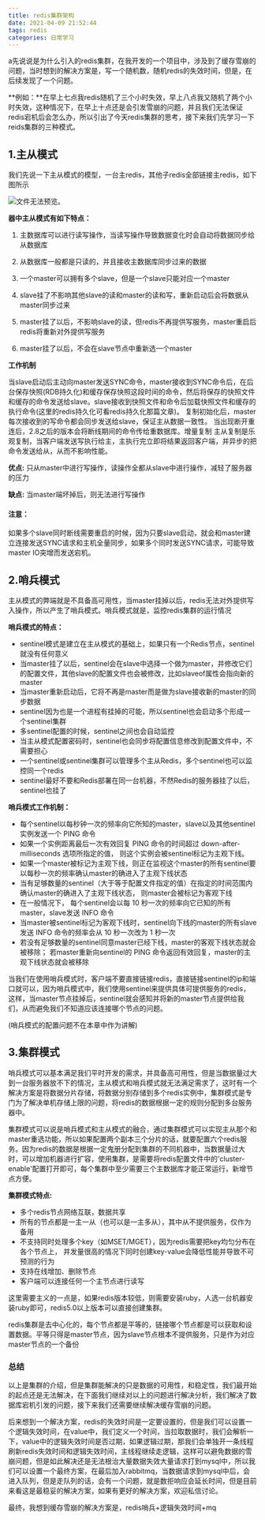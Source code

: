 ```yaml
---
title: redis集群架构
date: 2021-04-09 21:52:44
tags: redis
categories: 日常学习
---
```


a先说说是为什么引入的redis集群，在我开发的一个项目中，涉及到了缓存雪崩的问题，当时想到的解决方案是，写一个随机数，随机redis的失效时间，但是，在后续发现了一个问题。

**例如：**在早上七点我redis随机了三个小时失效，早上八点我又随机了两个小时失效，这种情况下，在早上十点还是会引发雪崩的问题，并且我们无法保证redis宕机后会怎么办，所以引出了今天redis集群的思考，接下来我们先学习一下reids集群的三种模式。

<!-- more -->

## 1.主从模式

我们先说一下主从模式的模型，一台主redis，其他子redis全部链接主redis，如下图所示

![文件无法预览。](https://aaaas.oss-cn-beijing.aliyuncs.com/1557639147418-27b8b69d-f0a8-4ec0-a771-99c43783190d.png?Expires=1617978251&OSSAccessKeyId=TMP.3KjuXqBNoxYUJsUN2DMecUGsMv17fXxuEez93MK7Y9YojdR3ot12T887moFvZ8kbEwAFArs7xYPBWtdP5koLG6znEkXSow&Signature=hTkuCfyguf0aBlOvY0e8CA5hIJU%3D)

**器中主从模式有如下特点：**

1. 主数据库可以进行读写操作，当读写操作导致数据变化时会自动将数据同步给从数据库

2. 从数据库一般都是只读的，并且接收主数据库同步过来的数据

3. 一个master可以拥有多个slave，但是一个slave只能对应一个master

4. slave挂了不影响其他slave的读和master的读和写，重新启动后会将数据从master同步过来

5. master挂了以后，不影响slave的读，但redis不再提供写服务，master重启后redis将重新对外提供写服务

6. master挂了以后，不会在slave节点中重新选一个master

  **工作机制**

  当slave启动后主动向master发送SYNC命令，master接收到SYNC命令后，在后台保存快照(RDB持久化)和缓存保存快照这段时间的命令，然后将保存的快照文件和缓存的命令发送给slave。slave接收到快照文件和命令后加载快照文件和缓存的执行命令(这里的redis持久化可看redis持久化那篇文章)。
  复制初始化后，master每次接收到的写命令都会同步发送给slave，保证主从数据一致性。
  当出现断开重连后，2.8之后的版本会将断线期间的命令传给重数据库。增量复制
  主从复制是乐观复制，当客户端发送写执行给主，主执行完立即将结果返回客户端，并异步的把命令发送给从，从而不影响性能。

  **优点:**  只从master中进行写操作，读操作全都从slave中进行操作，减轻了服务器的压力

  **缺点:**  当master端坏掉后，则无法进行写操作

  #### 注意：

  如果多个slave同时断线需要重启的时候，因为只要slave启动，就会和master建立连接发送SYNC请求和主机全量同步，如果多个同时发送SYNC请求，可能导致master IO突增而发送宕机。

## 2.哨兵模式

主从模式的弊端就是不具备高可用性，当master挂掉以后，redis无法对外提供写入操作，所以产生了哨兵模式。哨兵模式就是，监控redis集群的运行情况

**哨兵模式的特点：**

* sentinel模式是建立在主从模式的基础上，如果只有一个Redis节点，sentinel就没有任何意义
* 当master挂了以后，sentinel会在slave中选择一个做为master，并修改它们的配置文件，其他slave的配置文件也会被修改，比如slaveof属性会指向新的master
* 当master重新启动后，它将不再是master而是做为slave接收新的master的同步数据
* sentinel因为也是一个进程有挂掉的可能，所以sentinel也会启动多个形成一个sentinel集群
* 多sentinel配置的时候，sentinel之间也会自动监控
* 当主从模式配置密码时，sentinel也会同步将配置信息修改到配置文件中，不需要担心
* 一个sentinel或sentinel集群可以管理多个主从Redis，多个sentinel也可以监控同一个redis
* sentinel最好不要和Redis部署在同一台机器，不然Redis的服务器挂了以后，sentinel也挂了

**哨兵模式工作机制：**

* 每个sentinel以每秒钟一次的频率向它所知的master，slave以及其他sentinel实例发送一个 PING 命令 
* 如果一个实例距离最后一次有效回复 PING 命令的时间超过 down-after-milliseconds 选项所指定的值， 则这个实例会被sentinel标记为主观下线。 
* 如果一个master被标记为主观下线，则正在监视这个master的所有sentinel要以每秒一次的频率确认master的确进入了主观下线状态
* 当有足够数量的sentinel（大于等于配置文件指定的值）在指定的时间范围内确认master的确进入了主观下线状态， 则master会被标记为客观下线 
* 在一般情况下， 每个sentinel会以每 10 秒一次的频率向它已知的所有master，slave发送 INFO 命令 
* 当master被sentinel标记为客观下线时，sentinel向下线的master的所有slave发送 INFO 命令的频率会从 10 秒一次改为 1 秒一次 
* 若没有足够数量的sentinel同意master已经下线，master的客观下线状态就会被移除；
  若master重新向sentinel的 PING 命令返回有效回复，master的主观下线状态就会被移除

当我们在使用哨兵模式时，客户端不要直接链接redis，直接链接sentinel的ip和端口就可以，因为哨兵模式中，我们使用sentinel来提供具体可提供服务的redis，这样，当master节点挂掉后，sentinel就会感知并将新的master节点提供给我们，从而避免我们不知道应该连接哪个节点的问题。

(哨兵模式的配置问题不在本章中作为讲解)

## 3.集群模式

哨兵模式可以基本满足我们平时开发的需求，并具备高可用性，但是当数据量过大到一台服务器放不下的情况，主从模式和哨兵模式就无法满足需求了，这时有一个解决方案是将数据分片存储，将数据分别存储到多个redis实例中，集群模式是专门为了解决单机存储上限的问题，将redis的数据根据一定的规则分配到多台服务器中。

集群模式可以说是哨兵模式和主从模式的融合，通过集群模式可以实现主从那个和master重选功能，所以如果配置两个副本三个分片的话，就要配置六个redis服务。因为redis的数据是根据一定鬼册分配到集群的不同机器中，当数据量过大时，可以增加机器进行扩容，使用集群，是需要将redis配置文件中的'cluster-enable'配置打开即可，每个集群中至少需要三个主数据库才能正常运行，新增节点方便。

**集群模式特点:**

* 多个redis节点网络互联，数据共享 
* 所有的节点都是一主一从（也可以是一主多从），其中从不提供服务，仅作为备用 
* 不支持同时处理多个key（如MSET/MGET），因为redis需要把key均匀分布在各个节点上， 并发量很高的情况下同时创建key-value会降低性能并导致不可预测的行为 
* 支持在线增加、删除节点 
* 客户端可以连接任何一个主节点进行读写

这里需要主义的一点是，如果redis版本较低，则需要安装ruby，人选一台机器安装ruby即可，redis5.0以上版本可以直接创建集群。

redis集群是去中心化的，每个节点都是平等的，链接哪个节点都是可以获取和设置数据。平等只得是master节点，因为slave节点根本不提供服务，只是作为对应master节点的一个备份

### 总结

以上是集群的介绍，但是集群能解决的只是数据的可用性，和稳定性，我们最开始的起点还是无法解决，在下面我们继续对以上的问题进行解决分析，我们解决了数据库宕机引发的问题，接下来我们还需要继续解决缓存雪崩的问题。

后来想到一个解决方案，redis的失效时间是一定要设置的，但是我们可以设置一个逻辑失效时间，在value中，我们定义一个时间，当拉取数据时，我们会解析一下，value中的逻辑失效时间是否过期，如果逻辑过期，那我们会单独开一条线程刷新redis失效时间和逻辑失效时间，主线程继续走逻辑，这样可以避免数据的雪崩问题，但是如此解决还是无法根治大量数据失效大量请求打到mysql中，所以我们可以设置一个最终方案，在最后加入rabbitmq，当数据请求到mysql中后，会进入队列，但是走队列的话，会有一个问题，就是数拒响应会延长时间，但是目前来看这是最稳妥的解决方案，如果有更好的解决方案，欢迎私信讨论。

最终，我想到缓存雪崩的解决方案是，redis哨兵+逻辑失效时间+mq

